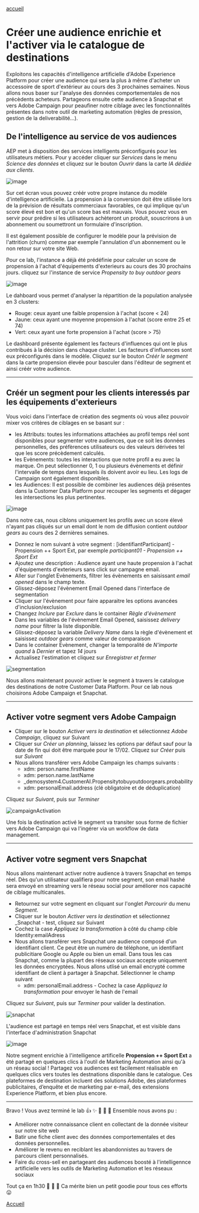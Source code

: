 [accueil](README.md)



Créer une audience enrichie et l'activer via le catalogue de destinations
=========================================================================

Exploitons les capacités d'intelligence artificielle d'Adobe Experience Platform pour créer une audience qui sera la plus à même d'acheter un accessoire de sport d'extérieur au cours des 3 prochaines semaines. Nous allons nous baser sur l'analyse des données comportementales de nos précèdents acheteurs. 
Partageons ensuite cette audience à Snapchat et vers Adobe Campaign pour peaufiner notre ciblage avec les fonctionnalités présentes dans notre outil de marketing automation (règles de pression, gestion de la deliverabilité...).


## De l'intelligence au service de vos audiences
AEP met à disposition des services intelligents préconfigurés pour les utilisateurs métiers. Pour y accéder cliquer sur _Services_ dans le menu _Science des données_ et cliquez sur le bouton _Ouvrir_ dans la carte _IA dédiée aux clients_.


![image](https://user-images.githubusercontent.com/40355195/217492668-877411a8-c47e-45c6-bdb2-62c8a6aaa3ea.png)

Sur cet écran vous pouvez créér votre propre instance du modèle d'intelligence artificielle. 
La propension à la conversion doit être utilisée lors de la prévision de résultats commerciaux favorables, ce qui implique qu'un score élevé est bon et qu'un score bas est mauvais. Vous pouvez vous en servir pour prédire si les utilisateurs achèteront un produit, souscrirons à un abonnement ou soumettront un formulaire d'inscription.

Il est également possible de configurer le modèle pour la prévision de l'attrition (churn) comme par exemple l'annulation d'un abonnement ou le non retour sur votre site Web. 

Pour ce lab, l'instance a déjà été prédéfinie pour calculer un score de propension à l'achat d'équipements d'exterieurs au cours des 30 prochains jours. cliquez sur l'instance de service _Propensity to buy outdoor gears_

![image](https://user-images.githubusercontent.com/40355195/217497970-15da535b-f9a2-4339-9985-6ee232b27e74.png)

Le dahboard vous permet d'analyser la répartition de la population analysée en 3 clusters: 
- Rouge: ceux ayant une faible propension à l'achat (score < 24)
- Jaune: ceux ayant une moyenne propension à l'achat (score entre 25 et 74)
- Vert: ceux ayant une forte propension à l'achat (score > 75)

Le dashboard présente également les facteurs d'influences qui ont le plus contribués à la décision dans chaque cluster. Les facteurs d'influences sont eux préconfigurés dans le modèle. 
Cliquez sur  le bouton _Créér le segment_ dans la carte propension élevée pour basculer dans l'éditeur de segment et ainsi créér votre audience. 

---

## Créér un segment pour les clients interessés par les équipements d'exterieurs

Vous voici dans l'interface de création des segments où vous allez pouvoir mixer vos critères de ciblages en se basant sur : 
- les Attributs: toutes les informations attachées au profil temps réel sont disponibles pour segmenter votre audiences, que ce soit les données personnelles, des préfèrences utilisateurs ou des valeurs dérivées tel que les score précèdement calculés.
- les Evènements: toutes les interactions que notre profil a eu avec la marque. On peut sélectionner 0, 1 ou plusieurs évènements et définir l'intervalle de temps dans lesquels ils doivent avoir eu lieu. Les logs de Campaign sont également disponibles.
- les Audiences: Il est possible de combiner les audiences déjà présentes dans la Customer Data Platform pour recouper les segments et dégager les intersections les plus pertinentes.


![image](https://user-images.githubusercontent.com/40355195/217499302-db898983-3f6b-455c-96f7-49345cdebaa6.png)

Dans notre cas, nous ciblons uniquement les profils avec un score élevé n'ayant pas cliqués sur un email dont le nom de diffusion contient _outdoor gears_ au cours des 2 dernières semaines. 

- Donnez le nom suivant à votre segment : [identifiantParticipant] - Propension ++ Sport Ext, par exemple _participant01 - Propension ++ Sport Ext_
- Ajoutez une description : Audience ayant une haute propension à l'achat d'équipements d'exterieurs sans click sur campagne email.
- Aller sur l'onglet Evènements, filtrer les évènements en saisissant _email opened_ dans le champ texte.
- Glissez-déposez l'évènement Email Opened dans l'interface de segmentation
- Cliquer sur l'évènement pour faire apparaitre les options avancées d'inclusion/exclusion
- Changez _Inclure_ par _Exclure_ dans le container _Règle d'évènement_
- Dans les variables de l'évènement Email Opened, saisissez _delivery name_ pour filtrer la liste disponible.
- Glissez-déposez la variable _Delivery Name_ dans la règle d'évènement et saisissez _outdoor gears_ comme valeur de comparaison
- Dans le container Evènement, changer la temporalité de _N'importe quand_ à _Dernier_ et tapez _14_ jours
- Actualisez l'estimation et cliquez sur _Enregistrer et fermer_


![segmentation](https://user-images.githubusercontent.com/40355195/217507906-1a1f2394-b80d-4967-a36d-fc586ad833d4.gif)


Nous allons maintenant pouvoir activer le segment à travers le catalogue des destinations de notre Customer Data Platform. Pour ce lab nous choisirons Adobe Campaign et Snapchat. 

---

## Activer votre segment vers Adobe Campaign

- Cliquer sur le bouton _Activer vers la destination_ et sélectionnez _Adobe Campaign_, cliquez sur Suivant
- Cliquer sur _Créer un planning_, laissez les options par défaut sauf pour la date de fin qui doit être marquée pour  le 17/02. Cliquez sur _Créer_ puis sur _Suivant_
- Nous allons transférer vers Adobe Campaign les champs suivants : 
  * xdm: person.name.firstName
  * xdm: person.name.lastName
  * \_demosystem4.CustomerAI.Propensitytobuyoutdoorgears.probability
  * xdm: personalEmail.address (clé obligatoire et de déduplication)
  
Cliquez sur _Suivant_, puis sur _Terminer_

![campaignActivation](https://user-images.githubusercontent.com/40355195/217518424-e3a5c9f9-7561-42ea-9944-51a7a2d961d0.gif)

Une fois la destination activé le segment va transiter sous forme de fichier vers Adobe Campaign qui va l'ingérer via un workflow de data management.


---

## Activer votre segment vers Snapchat

Nous allons maintenant activer notre audience à travers Snapchat en temps réel. Dès qu'un utilisateur qualifiera pour notre segment, son email hashé sera envoyé en  streaming vers le réseau social pour améliorer nos capacité de ciblage multicanales.

- Retournez sur votre segment en cliquant sur l'onglet _Parcourir_ du menu _Segment_.
- Cliquer sur le bouton _Activer vers la destination_ et sélectionnez _Snapchat - test, cliquez sur Suivant
- Cochez la case _Appliquez la transformation_ à côté du champ cible Identity:emailAdress
- Nous allons transférer vers Snapchat une audience composé d'un identifiant client. Ce peut être un numéro de téléphone, un identifiant publicitiare Google ou Apple ou bien un email. Dans tous les cas Snapchat, comme la plupart des réseaux sociaux accepte uniquement les données encryptées. Nous allons utlisé un email encrypté comme identifiant de client à partager à Snapchat. Sélectionner le champ suivant
  * xdm: personalEmail.address - Cochez la case _Appliquez la transformation_ pour envoyer le hash de l'email

Cliquez sur _Suivant_, puis sur _Terminer_ pour valider la destination. 

![snapchat](https://user-images.githubusercontent.com/40355195/217572903-fd40e3c6-a559-4e06-9edc-7a7c71d016a9.gif)


L'audience est partagé en temps réel vers Snapchat, et est visible dans l'interface d'administration Snapchat

![image](https://user-images.githubusercontent.com/40355195/217883972-32857e01-9c6b-4322-ac3e-b2dba44ad1a7.png)



Notre segment enrichie à l'intelligence artificelle **Propension ++ Sport Ext** a été partagé en quelques clics à l'outil de Marketing Automation ainsi qu'à un réseau social ! 
Partagez vos audiences est facilement réalisable en quelques clics vers toutes les destnations disponible dans le catalogue. Ces plateformes de destination incluent des solutions Adobe, des plateformes publicitaires, d’enquête et de marketing par e-mail, des extensions Experience Platform, et bien plus encore.

--- 

Bravo ! Vous avez terminé le lab :+1: :sparkles: :tada: :rocket: :metal: Ensemble nous avons pu  : 
- Améliorer notre connaissance client en collectant  de la donnée visiteur sur notre site web
- Batir une fiche client avec des données comportementales et des données personnelles. 
- Améliorer le revenu en reciblant les abandonnistes au travers de parcours client personnalisés.
- Faire du cross-sell en partageant des audiences boosté à l'intelligennce artificielle vers les outils de Marketing Automation et les réseaux sociaux


Tout ça en 1h30 👏 👏 👏 Ca mérite bien un petit goodie pour tous ces efforts 😛 



[Accueil](README.md)

